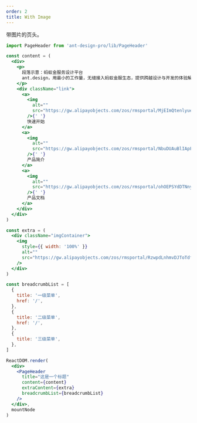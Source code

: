 ```yaml
---
order: 2
title: With Image
---
```


带图片的页头。

```jsx
import PageHeader from 'ant-design-pro/lib/PageHeader'

const content = (
  <div>
    <p>
      段落示意：蚂蚁金服务设计平台
      ant.design，用最小的工作量，无缝接入蚂蚁金服生态，提供跨越设计与开发的体验解决方案。
    </p>
    <div className="link">
      <a>
        <img
          alt=""
          src="https://gw.alipayobjects.com/zos/rmsportal/MjEImQtenlyueSmVEfUD.svg"
        />{' '}
        快速开始
      </a>
      <a>
        <img
          alt=""
          src="https://gw.alipayobjects.com/zos/rmsportal/NbuDUAuBlIApFuDvWiND.svg"
        />{' '}
        产品简介
      </a>
      <a>
        <img
          alt=""
          src="https://gw.alipayobjects.com/zos/rmsportal/ohOEPSYdDTNnyMbGuyLb.svg"
        />{' '}
        产品文档
      </a>
    </div>
  </div>
)

const extra = (
  <div className="imgContainer">
    <img
      style={{ width: '100%' }}
      alt=""
      src="https://gw.alipayobjects.com/zos/rmsportal/RzwpdLnhmvDJToTdfDPe.png"
    />
  </div>
)

const breadcrumbList = [
  {
    title: '一级菜单',
    href: '/',
  },
  {
    title: '二级菜单',
    href: '/',
  },
  {
    title: '三级菜单',
  },
]

ReactDOM.render(
  <div>
    <PageHeader
      title="这是一个标题"
      content={content}
      extraContent={extra}
      breadcrumbList={breadcrumbList}
    />
  </div>,
  mountNode
)
```

<style>
#scaffold-src-components-PageHeader-demo-image .code-box-demo {
  background: #f2f4f5;
}
#scaffold-src-components-PageHeader-demo-image .imgContainer {
  margin-top: -60px;
  text-align: center;
  width: 195px;
}
#scaffold-src-components-PageHeader-demo-image .link {
	margin-top: 16px;
}
#scaffold-src-components-PageHeader-demo-image .link a {
  margin-right: 32px;
}
#scaffold-src-components-PageHeader-demo-image .link img {
  vertical-align: middle;
  margin-right: 8px;
}
</style>

